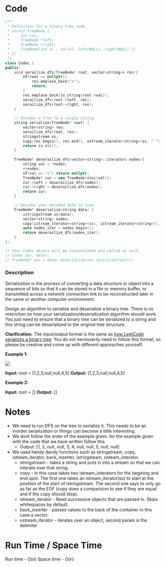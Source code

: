 # Code
```C++
/**
 * Definition for a binary tree node.
 * struct TreeNode {
 *     int val;
 *     TreeNode *left;
 *     TreeNode *right;
 *     TreeNode(int x) : val(x), left(NULL), right(NULL) {}
 * };
 */
class Codec {
public:
    void serailize_dfs(TreeNode* root, vector<string>& res){
        if(root == nullptr){
            res.emplace_back("x");
            return;
        }
        res.emplace_back(to_string(root->val));
        serailize_dfs(root->left, res);
        serailize_dfs(root->right, res);
    }
    
    // Encodes a tree to a single string.
    string serialize(TreeNode* root) {
        vector<string> res;
        serailize_dfs(root, res);
        stringstream ss;
        copy(res.begin(), res.end(), ostream_iterator<string>(ss, " "));
        return ss.str();
    }
    
    TreeNode* deserailize_dfs(vector<string>::iterator& nodes){
        string val = *nodes;
        ++nodes;
        if(val == "x") return nullptr;
        TreeNode* cur = new TreeNode(stoi(val));
        cur->left = deserailize_dfs(nodes);
        cur->right = deserailize_dfs(nodes);
        return cur;
    }

    // Decodes your encoded data to tree.
    TreeNode* deserialize(string data) {
        istringstream ss(data);
        vector<string> nodes;
        copy(istream_iterator<string>(ss), istream_iterator<string>(), back_inserter(nodes));
        auto nodes_iter = nodes.begin();
        return deserailize_dfs(nodes_iter);
    }
};

// Your Codec object will be instantiated and called as such:
// Codec ser, deser;
// TreeNode* ans = deser.deserialize(ser.serialize(root));
```

### Description
Serialization is the process of converting a data structure or object into a sequence of bits so that it can be stored in a file or memory buffer, or transmitted across a network connection link to be reconstructed later in the same or another computer environment.

Design an algorithm to serialize and deserialize a binary tree. There is no restriction on how your serialization/deserialization algorithm should work. You just need to ensure that a binary tree can be serialized to a string and this string can be deserialized to the original tree structure.

**Clarification:** The input/output format is the same as [how LeetCode serializes a binary tree](https://support.leetcode.com/hc/en-us/articles/360011883654-What-does-1-null-2-3-mean-in-binary-tree-representation-). You do not necessarily need to follow this format, so please be creative and come up with different approaches yourself.

**Example 1:**

![](https://assets.leetcode.com/uploads/2020/09/15/serdeser.jpg)

**Input:** root = [1,2,3,null,null,4,5]
**Output:** [1,2,3,null,null,4,5]

**Example 2:**

**Input:** root = []
**Output:** []

# Notes
- We need to run DFS on the tree to serialize it. This needs to be an inorder serailization or things can become a little interesting.
- We dont follow the order of the example given. for the example given with the code that we have written follow this
	- Output: [1, 2, null, null, 3, 4, null, null, 5, null, null]
- We used handy dandy functions such as stringstream, copy, istream_iterator, back_inserter, istringsteam, osteam_interator.
	- stringstream - takes a string and puts in into a stream so that we can interate over that string.
	- copy - in this case takes two istream_interators for the begining and end spot. The first one takes an istream_iterator(ss) to start at the position of the start of istringstream. The second one says to only go as far as the EOF (copy does a comparision to see if they are equal and if the copy should stop).
	- istream_iterator - Read successive objects that are passed in. Skips whitespaces by default.
	- back_inserter - passes values to the back of the container in this case a vector.
	- ostream_iterator - iterates over an object, second param is the delimiter

# Run Time / Space Time
Run time - O(n)
Space time - O(n) 